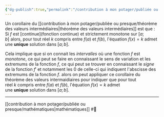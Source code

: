 ```yaml
---
{"dg-publish":true,"permalink":"/contribution à mon potager/publiée ou presque/un corollaire du théorème des valeurs intermédiaires indique le nombre de solutions quand il y a une monotonie/"}
---
```


Un corollaire du [[contribution à mon potager/publiée ou presque/théorème des valeurs intermédiaires\|théorème des valeurs intermédiaires]] est que :
Si $f$ est [continue](fonction continue) et strictement monotone sur $[a;b]$ alors, pour tout réel $k$ compris entre $f(a)$ et $f(b)$, l'équation $f(x)=k$ admet une **unique** solution dans $[a;b]$.

Cela implique que si on connait les *intervalles* où une fonction $f$ est *monotone*,
	ce qui peut se faire en connaissant le sens de variation et les extremums de la fonction $f$, ce qui peut se trouver en connaissant le *signe* de la fonction $f'$ et notamment les $0$ de celle-ci qui indiquent l'abscisse des extremums de la fonction $f$.
alors on peut appliquer ce corollaire du théorème des valeurs intermaidiaires pour indiquer que pour tout réel $k$ compris entre $f(a)$ et $f(b)$, l'équation $f(x)=k$ admet une **unique** solution dans $[a;b]$.

---
[[contribution à mon potager/publiée ou presque/mathématiques\|mathématiques]] #🌲 